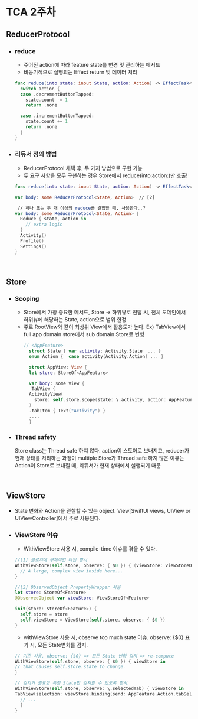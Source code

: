 # TCA 2주차

## ReducerProtocol

- ### reduce
  - 주어진 action에 따라 feature state를 변경 및 관리하는 메서드
  - 비동기적으로 실행되는 Effect return 및 데이터 처리
  ```swift
  func reduce(into state: inout State, action: Action) -> EffectTask<Action> {
    switch action {
    case .decrementButtonTapped:
      state.count -= 1
      return .none

    case .incrementButtonTapped:
      state.count += 1
      return .none
    }
  }
  ```
  
- ### 리듀서 정의 방법
  - ReducerProtocol 채택 후, 두 가지 방법으로 구현 가능
  - 두 요구 사항을 모두 구현하는 경우 Store에서 reduce(into:action:)만 호출!
  ``` swift
  func reduce(into state: inout State, action: Action) -> EffectTask<Action> // [1]
  
  var body: some ReducerProtocol<State, Action>  // [2]
  
   // 하나 또는 두 개 이상의 reduce를 결합할 때, 사용한다..?
  var body: some ReducerProtocol<State, Action> {
    Reduce { state, action in
      // extra logic
    }
    Activity()
    Profile()
    Settings()
  }
  
  ```
<br>

## Store

- ### Scoping
  - Store에서 가장 중요한 메서드, Store -> 하위뷰로 전달 시, 전체 도메인에서 하위뷰에 해당하는 State, action으로 범위 한정
  - 주로 RootView와 같이 최상위 View에서 활용도가 높다.
    Ex) TabView에서 full app domain store<AppFeature>에서 sub domain Store로 변형
    ```swift
    // <AppFeature>
      struct State { var activity: Activity.State  ... }
      enum Action {  case activity(Activity.Action) ... }
  
      struct AppView: View {
      let store: StoreOf<AppFeature>

      var body: some View {
       TabView {
      ActivityView(
        store: self.store.scope(state: \.activity, action: AppFeature.Action.activity)
      )
      .tabItem { Text("Activity") }
      ....
      }
    ```


 - ### Thread safety
   Store class는 Thread safe 하지 않다. action이 스토어로 보내지고, reducer가 현재 상태를 처리하는 과정이 multiple
   Store가 Thread safe 하지 않은 이유는 Action이 Store로 보내질 때, 리듀서가 현재 상태에서 실행되기 때문

<br>
  
## ViewStore
- State 변화와 Action을 관찰할 수 있는 object. View[SwiftUI views, UIView or UIViewController]에서 주로 사용된다. 

- ### ViewStore 이슈
  - WithViewStore 사용 시, compile-time 이슈를 겪을 수 있다.
  ``` swift
  //[1] 클로저에 구체적인 타입 명시
  WithViewStore(self.store, observe: { $0 }) { (viewStore: ViewStoreOf<Feature>) in
    // A large, complex view inside here...
  }
  
  //[2] ObservedObject PropertyWrapper 사용
  let store: StoreOf<Feature>
  @ObservedObject var viewStore: ViewStoreOf<Feature>

  init(store: StoreOf<Feature>) {
    self.store = store
    self.viewStore = ViewStore(self.store, observe: { $0 })
  }
  ```
  - withViewStore 사용 시, observe too much state 이슈.
  observe: {$0} 표기 시, 모든 State변화를 감지.
  ```swift
  // 기존 사용, observe: {$0} => 모든 State 변화 감지 => re-compute
  WithViewStore(self.store, observe: { $0 }) { viewStore in 
  // that causes self.store.state to change. 
  }
  
  // 감지가 필요한 특정 State만 감지할 수 있도록 명시.
  WithViewStore(self.store, observe: \.selectedTab) { viewStore in
  TabView(selection: viewStore.binding(send: AppFeature.Action.tabSelected)) {
    // ...
    }
  }
  ```


  




